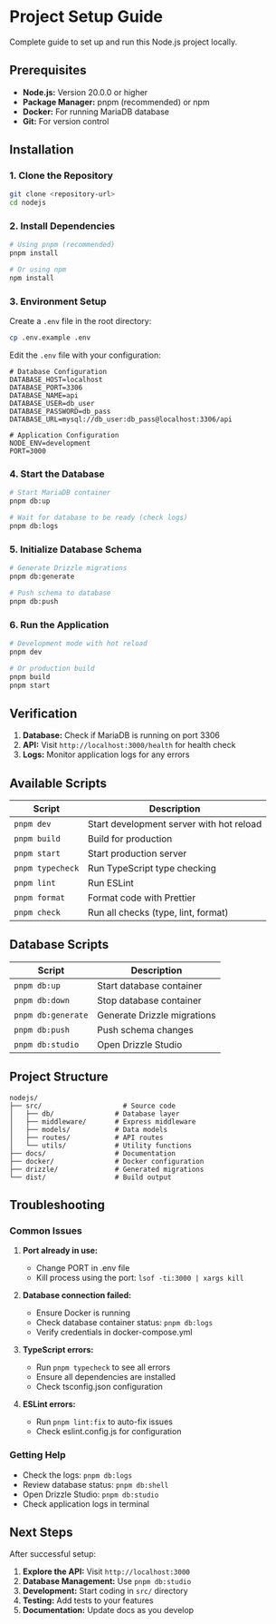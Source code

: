 # Project Setup Guide

Complete guide to set up and run this Node.js project locally.

## Prerequisites

- **Node.js:** Version 20.0.0 or higher
- **Package Manager:** pnpm (recommended) or npm
- **Docker:** For running MariaDB database
- **Git:** For version control

## Installation

### 1. Clone the Repository

```bash
git clone <repository-url>
cd nodejs
```

### 2. Install Dependencies

```bash
# Using pnpm (recommended)
pnpm install

# Or using npm
npm install
```

### 3. Environment Setup

Create a `.env` file in the root directory:

```bash
cp .env.example .env
```

Edit the `.env` file with your configuration:

```env
# Database Configuration
DATABASE_HOST=localhost
DATABASE_PORT=3306
DATABASE_NAME=api
DATABASE_USER=db_user
DATABASE_PASSWORD=db_pass
DATABASE_URL=mysql://db_user:db_pass@localhost:3306/api

# Application Configuration
NODE_ENV=development
PORT=3000
```

### 4. Start the Database

```bash
# Start MariaDB container
pnpm db:up

# Wait for database to be ready (check logs)
pnpm db:logs
```

### 5. Initialize Database Schema

```bash
# Generate Drizzle migrations
pnpm db:generate

# Push schema to database
pnpm db:push
```

### 6. Run the Application

```bash
# Development mode with hot reload
pnpm dev

# Or production build
pnpm build
pnpm start
```

## Verification

1. **Database:** Check if MariaDB is running on port 3306
2. **API:** Visit `http://localhost:3000/health` for health check
3. **Logs:** Monitor application logs for any errors

## Available Scripts

| Script | Description |
|--------|-------------|
| `pnpm dev` | Start development server with hot reload |
| `pnpm build` | Build for production |
| `pnpm start` | Start production server |
| `pnpm typecheck` | Run TypeScript type checking |
| `pnpm lint` | Run ESLint |
| `pnpm format` | Format code with Prettier |
| `pnpm check` | Run all checks (type, lint, format) |

## Database Scripts

| Script | Description |
|--------|-------------|
| `pnpm db:up` | Start database container |
| `pnpm db:down` | Stop database container |
| `pnpm db:generate` | Generate Drizzle migrations |
| `pnpm db:push` | Push schema changes |
| `pnpm db:studio` | Open Drizzle Studio |

## Project Structure

```
nodejs/
├── src/                    # Source code
│   ├── db/               # Database layer
│   ├── middleware/       # Express middleware
│   ├── models/           # Data models
│   ├── routes/           # API routes
│   └── utils/            # Utility functions
├── docs/                 # Documentation
├── docker/               # Docker configuration
├── drizzle/              # Generated migrations
└── dist/                 # Build output
```

## Troubleshooting

### Common Issues

1. **Port already in use:**
   - Change PORT in .env file
   - Kill process using the port: `lsof -ti:3000 | xargs kill`

2. **Database connection failed:**
   - Ensure Docker is running
   - Check database container status: `pnpm db:logs`
   - Verify credentials in docker-compose.yml

3. **TypeScript errors:**
   - Run `pnpm typecheck` to see all errors
   - Ensure all dependencies are installed
   - Check tsconfig.json configuration

4. **ESLint errors:**
   - Run `pnpm lint:fix` to auto-fix issues
   - Check eslint.config.js for configuration

### Getting Help

- Check the logs: `pnpm db:logs`
- Review database status: `pnpm db:shell`
- Open Drizzle Studio: `pnpm db:studio`
- Check application logs in terminal

## Next Steps

After successful setup:

1. **Explore the API:** Visit `http://localhost:3000`
2. **Database Management:** Use `pnpm db:studio`
3. **Development:** Start coding in `src/` directory
4. **Testing:** Add tests to your features
5. **Documentation:** Update docs as you develop
